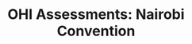 ---
type: ohi-assessment
title: "OHI Assessments: Nairobi Convention"
name: "Nairobi Convention"
bg_image: "/images/banners/fish-school.jpg"
---